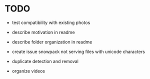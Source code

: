 # TODO

- test compatibility with existing photos

- describe motivation in readme

- describe folder organization in readme

- create issue snowpack not serving files with unicode characters

- duplicate detection and removal

- organize videos
